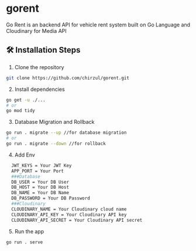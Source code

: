 # gorent

Go Rent is an backend API for vehicle rent system built on Go Language and Cloudinary for Media API

## 🛠️ Installation Steps

1. Clone the repository

```bash
git clone https://github.com/chirzul/gorent.git
```

2. Install dependencies

```bash
go get -u ./...
# or
go mod tidy
```

3. Database Migration and Rollback

```bash
go run . migrate --up //for database migration
# or
go run . migrate --down //for rollback
```

4. Add Env

```sh
  JWT_KEYS = Your JWT Key
  APP_PORT = Your Port
  ###Database
  DB_USER = Your DB User
  DB_HOST = Your DB Host
  DB_NAME = Your DB Name
  DB_PASSWORD = Your DB Password
  ###Cloudinary
  CLOUDINARY_NAME = Your Cloudinary cloud name
  CLOUDINARY_API_KEY = Your Cloudinary API key
  CLOUDINARY_API_SECRET = Your Cloudinary API secret
```

5. Run the app

```bash
go run . serve
```
